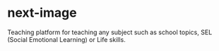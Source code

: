 # next-image
Teaching platform for teaching any subject such as school topics, SEL (Social Emotional Learning) or Life skills.
